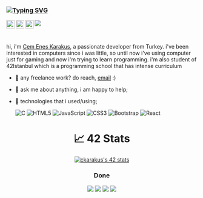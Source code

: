 ### [![Typing SVG](https://readme-typing-svg.herokuapp.com?font=Fira+Code&size=19&pause=500&color=F78F04&width=435&lines=Hello+I'm+Cem+%F0%9F%91%8B;I+am+currently+striving+to+be+a;self-taught+web+developer.;Feel+free+to+explore+my+Git-hub+page%F0%9F%A4%99)](https://git.io/typing-svg)
<a href="https://www.instagram.com/unwantedblack/">
  <img align="left" alt="Cem's Instagram" width="22px" src="https://raw.githubusercontent.com/hussainweb/hussainweb/main/icons/instagram.png" />
</a>
<a href="https://discordapp.com/users/343839421457498114">
  <img align="left" alt="Cem's Discord" width="22px" src="https://raw.githubusercontent.com/peterthehan/peterthehan/master/assets/discord.svg" />
</a>
<a href="https://www.linkedin.com/in/karakuscemenes/">
  <img align="left" alt="Cem's LinkedIN" width="22px" src="https://raw.githubusercontent.com/peterthehan/peterthehan/master/assets/linkedin.svg" />
</a>

![](https://visitor-badge.glitch.me/badge?page_id=karakuscem.karakuscem)

<br />

hi, i'm [Cem Enes Karakus](https://www.linkedin.com/in/karakuscemenes/), a passionate developer from Turkey. i've been interested in computers since i was little, so until now i've using computer just for gaming and now i'm trying to learn programming. i'm also student of 42Istanbul which is a programming school that has intense curriculum
  
- 💼 any freelance work? do reach, [email](mailto:karakuscemenes@gmail.com) :)
- 💬 ask me about anything, i am happy to help;
- 🤖 technologies that i used/using;
  
  ![C](https://img.shields.io/badge/c-%2300599C.svg?style=for-the-badge&logo=c&logoColor=white)
  ![HTML5](https://img.shields.io/badge/html5-%23E34F26.svg?style=for-the-badge&logo=html5&logoColor=white)
  ![JavaScript](https://img.shields.io/badge/javascript-%23323330.svg?style=for-the-badge&logo=javascript&logoColor=%23F7DF1E)
  ![CSS3](https://img.shields.io/badge/css3-%231572B6.svg?style=for-the-badge&logo=css3&logoColor=white)
  ![Bootstrap](https://img.shields.io/badge/bootstrap-%23563D7C.svg?style=for-the-badge&logo=bootstrap&logoColor=white)
  ![React](https://img.shields.io/badge/react-%2320232a.svg?style=for-the-badge&logo=react&logoColor=%2361DAFB)

<h1 align="center">📈 42 Stats</h1>

<p align="center"><a href="https://github.com/JaeSeoKim/badge42"><img src="https://badge42.vercel.app/api/v2/clbmboyy600060fjtuqjglzzn/stats?cursusId=21&coalitionId=undefined" alt="ckarakus's 42 stats" /></a></p>

<h3 align="center">Done</h3>
<p align="center">
  <a href="https://github.com/karakuscem/42-libft"><img src="https://github.com/byaliego/42-project-badges/blob/main/badges/libft-bonus.png"></a>
  <a href="https://github.com/karakuscem/42-get-next-line"><img src="https://github.com/byaliego/42-project-badges/blob/main/badges/get_next_line-bonus.png"></a>
  <a href="https://github.com/karakuscem/42-printf"><img src="https://github.com/byaliego/42-project-badges/blob/main/badges/ft_printf.png"></a>
  <img src="https://github.com/byaliego/42-project-badges/blob/main/badges/born2beroot-bonus.png">
</p>

